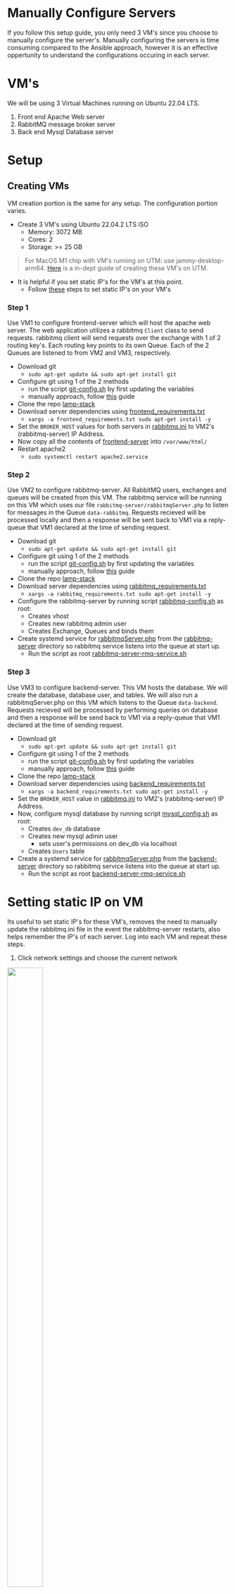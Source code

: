 # Manually Configure Servers

If you follow this setup guide, you only need 3 VM's since you choose to manually configure the server's. Manually configuring the servers is time consuming compared to the Ansible approach, however it is an effective oppertunity to understand the configurations occuring in each server. 

# VM's
We will be using 3 Virtual Machines running on Ubuntu 22.04 LTS.

1. Front end Apache Web server
2. RabbitMQ message broker server
3. Back end Mysql Database server

# Setup
## Creating VMs
VM creation portion is the same for any setup. The configuration portion varies. 

* Create 3 VM's using Ubuntu 22.04.2 LTS iSO
	- Memory: 3072 MB
	- Cores: 2
	- Storage: >= 25 GB
> For MacOS M1 chip with VM's running on UTM: use jammy-desktop-arm64. [Here](./docs/creating_VMs.md) is a in-dept guide of creating these VM's on UTM.

* It is helpful if you set static IP's for the VM's at this point.
	- Follow [these](#setting-static-ip-on-vm) steps to set static IP's on your VM's

### Step 1
Use VM1 to configure frontend-server which will host the apache web server. The web application utilizes a rabbitmq `Client` class to send requests. rabbitmq client will send requests over the exchange with 1 of 2 routing key's. Each routing key points to its own Queue. Each of the 2 Queues are listened to from VM2 and VM3, respectively. 

* Download git
	- `sudo apt-get update && sudo apt-get install git`
* Configure git using 1 of the 2 methods 
	- run the script [git-config.sh](./git-config.sh) by first updating the variables 
	- manually approach, follow [this](./docs/github_setup.md) guide
* Clone the repo [lamp-stack](https://github.com/sirharis214/lamp-stack.git)
* Download server dependencies using [frontend_requirements.txt](./frontend/frontend_requirements.txt)
	- `xargs -a frontend_requirements.txt sudo apt-get install -y`
* Set the `BROKER_HOST` values for both servers in [rabbitmq.ini](../frontend-server/rabbitmq/rabbitmq.ini) to VM2's (rabbitmq-server) IP Address.
* Now copy all the contents of [frontend-server](../frontend-server) into `/var/www/html/`
* Restart apache2
	- `sudo systemctl restart apache2.service`

### Step 2
Use VM2 to configure rabbitmq-server. All RabbitMQ users, exchanges and queues will be created from this VM. The rabbitmq service will be running on this VM which uses our file `rabbitmq-server/rabbitmqServer.php` to listen for messages in the Queue `data-rabbitmq`. Requests recieved will be processed locally and then a response will be sent back to VM1 via a reply-queue that VM1 declared at the time of sending request.

* Download git
	- `sudo apt-get update && sudo apt-get install git`
* Configure git using 1 of the 2 methods 
	- run the script [git-config.sh](./git-config.sh) by first updating the variables 
	- manually approach, follow [this](./docs/github_setup.md) guide
* Clone the repo [lamp-stack](https://github.com/sirharis214/lamp-stack.git)
* Download server dependencies using [rabbitmq_requirements.txt](./rabbitmq/rabbitmq_requirements.txt)
	- `xargs -a rabbitmq_requirements.txt sudo apt-get install -y`
* Configure the rabbitmq-server by running script [rabbitmq-config.sh](./rabbitmq/rabbitmq-config.sh) as root:
	- Creates vhost
	- Creates new rabbitmq admin user
	- Creates Exchange, Queues and binds them
* Create systemd service for [rabbitmqServer.php](../rabbitmq-server/rabbitmqServer.php) from the [rabbitmq-server](./rabbitmq-server) directory so rabbitmq service listens into the queue at start up.
	- Run the script as root [rabbitmq-server-rmq-service.sh](./rabbitmq/rabbitmq-server-rmq-service.sh)

### Step 3 
Use VM3 to configure backend-server. This VM hosts the database. We will create the database, database user, and tables. We will also run a rabbitmqServer.php on this VM which listens to the Queue `data-backend`. Requests recieved will be processed by performing queries on database and then a response will be send back to VM1 via a reply-queue that VM1 declared at the time of sending request.

* Download git
	- `sudo apt-get update && sudo apt-get install git`
* Configure git using 1 of the 2 methods 
	- run the script [git-config.sh](./git-config.sh) by first updating the variables 
	- manually approach, follow [this](./docs/github_setup.md) guide
* Clone the repo [lamp-stack](https://github.com/sirharis214/lamp-stack.git)
* Download server dependencies using [backend_requirements.txt](./backend/backend_requirements.txt)
	- `xargs -a backend_requirements.txt sudo apt-get install -y`
* Set the `BROKER_HOST` value in [rabbitmq.ini](../backend-server/rabbitmq.ini) to VM2's (rabbitmq-server) IP Address.
* Now, configure mysql database by running script [mysql_config.sh](./backend/mysql_config.sh) as root:
	- Creates `dev_db` database
	- Creates new mysql admin user
		- sets user's permissions on dev_db via localhost
	- Creates `Users` table
* Create a systemd service for [rabbitmqServer.php](../backend-server/rabbitmqServer.php) from the [backend-server](../backend-server) directory so rabbitmq service listens into the queue at start up.
	- Run the script as root [backend-server-rmq-service.sh](./backend/backend-server-rmq-service.sh)

# Setting static IP on VM

Its useful to set static IP's for these VM's, removes the need to manually update the rabbitmq.ini file in the event the rabbitmq-server restarts, also helps remember the IP's of each server. Log into each VM and repeat these steps.

1. Click network settings and choose the current network

<image src="./docs/images/18_wired_settings.png" height="60%" width="40%">
	
2. Jot the DNS from the Details section.

<image src="./docs/images/19_dns.png" height="20%" width="60%">

3. Navigate to the IPv4 section & choose the manual option
4. Fill out the fields shown in the picture, choose ip's that are easy to remember.
	- frontend-server: `10.0.0.10`
	- rabbitmq-server: `10.0.0.11`
	- backend-server: `10.0.0.12`

<image src="./docs/images/20_manual_network_settings.png" height="60%" width="40%">
 
